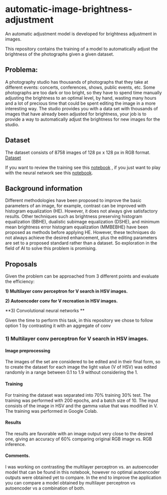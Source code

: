 # automatic-image-brightness-adjustment
An automatic adjustment model is developed for brightness adjustment in images.


This repository contains the training of a model to automatically adjust the brightness of the photographs given a given dataset. 

## Problema: 
A photography studio has thousands of photographs that they take at different events: concerts, conferences, shows, public events, etc. Some photographs are too dark or too bright, so they have to spend time manually adjusting the brightness to an optimal level, by hand, wasting many hours and a lot of precious time that could be spent editing the image in a more interesting way. The studio provides you with a data set with thousands of images that have already been adjusted for brightness, your job is to provide a way to automatically adjust the brightness for new images for the studio.

## Dataset
The dataset consists of 8758 images of 128 px x 128 px in RGB format.
[Dataset](https://www.kaggle.com/code/shruthimshruthim/google-scrapped-image/data?select=images) 


If you want to review the training see this [notebook](#) , if you just want to play with the neural network see this [notebook](#).

## Background information

Different methodologies have been proposed to improve the basic parameters of an image, for example, contrast can be improved with histogram equalization (HE). However, it does not always give satisfactory results. Other techniques such as brightness preserving histogram equalization (BBHE), dualistic subimage equalization (DSHE), and minimum mean brightness error histogram equalization (MMBEBHE) have been proposed as methods before applying HE. However, these techniques do not always achieve the desired enhancement, plus the editing parameters are set to a proposed standard rather than a dataset. So exploration in the field of AI to solve this problem is promising.

## Proposals

Given the problem can be approached from 3 different points and evaluate the efficiency:

**1) Multilayer conv perceptron for V search in HSV images.**

**2) Autoencoder conv for V recreation in HSV images.**

**3) Convolutional neural networks **

Given the time to perform this task, in this repository we chose to follow option 1 by contrasting it with an aggregate of conv


### 1) Multilayer conv perceptron for V search in HSV images.

#### Image preprocessing

The images of the set are considered to be edited and in their final form, so to create the dataset for each image the light value (V of HSV) was edited randomly in a range between 0.1 to 1.9 without considering the 1.


#### Training 

For training the dataset was separated into 70% training 30% test. The training was performed with 200 epochs, and a batch size of 10. The input consists of the image in HSV and the gamma value that was modified in V. The training was performed in Google Colab. 

#### Results 

The results are favorable with an image output very close to the desired one, giving an accuracy of 60% comparing original RGB image vs. RGB inference.  

#### Comments.

I was working on contrasting the multilayer perceptron vs. an autoencoder model that can be found in this notebook, however no optimal autoencoder outputs were obtained yet to compare. 
In the end to improve the application you can compare a model obtained by multilayer perceptron vs autoencoder vs a combination of both.

